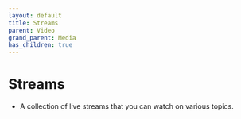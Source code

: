 ```yaml
---
layout: default
title: Streams
parent: Video
grand_parent: Media
has_children: true
---
```

# Streams
- A collection of live streams that you can watch on various topics.